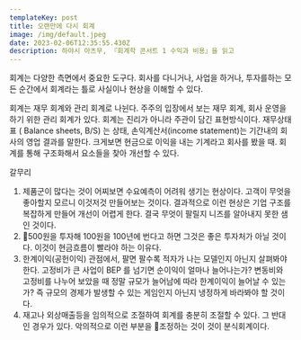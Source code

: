 ```yaml
---
templateKey: post
title: 오랜만에 다시 회계
image: /img/default.jpeg
date: 2023-02-06T12:35:55.430Z
description: 하야시 아츠무, 『회계학 콘서트 1 수익과 비용』을 읽고
---
```

회계는 다양한 측면에서 중요한 도구다. 회사를 다니거나, 사업을 하거나, 투자를하는 모든 순간에서 회계라는 틀로 사실이나 현상을 이해할 수 있다. 

회계는 재무 회계와 관리 회계로 나뉜다. 주주의 입장에서 보는 재무 회계, 회사 운영을 하기 위한 관리 회계가 있다. 회계는 진리가 아니라 주관이 담긴 표현방식이다. 재무상태표 ( Balance sheets, B/S) 는 상태, 손익계산서(income statement)는 기간내의 회사의 영업 결과를 말한다. 크게보면 현금으로 이익을 내는 기계라고 회사를 봤을 때. 회계를 통해 구조화해서 요소들을 찾아 개선할 수 있다. 

갈무리

1. 제품군이 많다는 것이 어찌보면 수요예측이 어려워 생기는 현상이다. 고객이 무엇을 좋아할지 모르니 이것저것 만들어보는 것이다.  결과적으로 이런 현상은 기업 구조를 복잡하게 만들어 개선이 어렵게 한다. 결국 무엇이 팔릴지 니즈를 알아내지 못한 샘인 것이다. 
2. 500원을 투자해 100원을 100년에 번다고 하면 그것은 좋은 투자처가 아닐 것이다. 이것이 현금흐름이 빨라야 하는 이유다.  
3. 한계이익(공헌이익) 관점에서, 팔면 팔수록 적자가 나는 모델인지 아닌지 살펴봐야 한다. 고정비가 큰 사업이 BEP 를 넘기면 순이익이 얼마나 늘어나는가? 변동비와 고정비를 나누어 보았을 때 정말 규모가 늘어남에 따라 한계이익이 늘어날 수 있는가? 즉 규모의 경제가 발생할 수 있는 게임인지 아닌지 냉정하게 바라봐야 할 것이다. 
4. 재고나 외상매출등을 임의적으로 조절하여 회계를 충분히 조절할 수 있다. 그 반대인 경우가 있다. 악의적으로 이런 부분을 조정하는 것이 것이 분식회계이다.